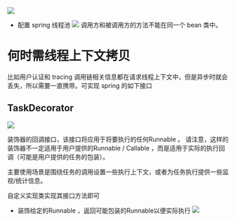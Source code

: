 ![](https://img-blog.csdnimg.cn/20210111101451141.png?x-oss-process=image/watermark,type_ZmFuZ3poZW5naGVpdGk,shadow_10,text_aHR0cHM6Ly9ibG9nLmNzZG4ubmV0L3FxXzMzNTg5NTEw,size_1,color_FFFFFF,t_70)
- 配置 spring 线程池
![](https://img-blog.csdnimg.cn/2021011110165786.png?x-oss-process=image/watermark,type_ZmFuZ3poZW5naGVpdGk,shadow_10,text_aHR0cHM6Ly9ibG9nLmNzZG4ubmV0L3FxXzMzNTg5NTEw,size_1,color_FFFFFF,t_70)
调用方和被调用方的方法不能在同一个 bean 类中。

# 何时需线程上下文拷贝
比如用户认证和 tracing 调用链相关信息都在请求线程上下文中，但是异步时就会丢失，所以需要一直携带。可实现 spring 的如下接口
## TaskDecorator
![](https://img-blog.csdnimg.cn/20210111103232279.png?x-oss-process=image/watermark,type_ZmFuZ3poZW5naGVpdGk,shadow_10,text_aHR0cHM6Ly9ibG9nLmNzZG4ubmV0L3FxXzMzNTg5NTEw,size_1,color_FFFFFF,t_70)

装饰器的回调接口，该接口将应用于将要执行的任何Runnable 。
请注意，这样的装饰器不一定适用于用户提供的Runnable / Callable ，而是适用于实际的执行回调（可能是用户提供的任务的包装）。

主要使用场景是围绕任务的调用设置一些执行上下文，或者为任务执行提供一些监视/统计信息。

自定义实现类实现其接口方法即可
- 装饰给定的Runnable ，返回可能包装的Runnable以便实际执行
![](https://img-blog.csdnimg.cn/2021011110343050.png?x-oss-process=image/watermark,type_ZmFuZ3poZW5naGVpdGk,shadow_10,text_aHR0cHM6Ly9ibG9nLmNzZG4ubmV0L3FxXzMzNTg5NTEw,size_1,color_FFFFFF,t_70)
